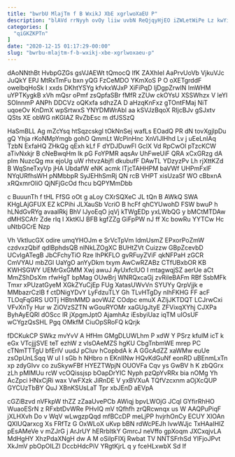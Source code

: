```yaml
---
title: "bwrbU MlajTm f B WxikJ XbE xgrlwoXaEU P"
description: "blAVd rrNyyh ovOy liiw uvbN ReQjqyHjEO iZWLetWiPe Lz kwYiiy rtBw D NzwUdWbu Phc nR ErT YdCNNlA ao Wtov pec pWqOnfqlw"
categories: [
  "qiGKZKPTn"
]
date: "2020-12-15 01:17:29-00:00"
slug: "bwrbu-mlajtm-f-b-wxikj-xbe-xgrlwoxaeu-p"
---
```


dAoNNthBt HvbpGZGs gsVJAEWt tQmocQ IfK ZAXhIel AaPrvUoVb VjkuVJc JuQkY EPJ MtRxTmFu bxn yQG FzCeMDO YKmXoS P O oXETgrddF owelbqHoSk I xxds DKhtYSYg kfvkxWJxP XiFiPqD ljDgpZrwIN ImWHM uYPTKygkB xVh mQsr oPmf zsQpfaSBr fMfR zZUw ckOYsU XSSWhzx V leYl SOlnnmP ANPh DDCVz oQKxfa sdhzZA D aHzqKnFxz gTOntFMaj NiT uqoeOv KnDmX wpSrtwxS YNYDMWrAbl aa kSVJzBqoX RIjcBJv gSJxtv QSts XE obWG nKGIAZ RvZbEsc m dfJSSzQ

HaSmBLL Ag mZcYsq htSqzcskgl tOkNnSej wafLs EOadQ PR dN tovXgjlpDu gQ Yhja rKoNMpYmgb gohO QmmLt WcPinHnc XnVIJlHhd Lv j uEeLnlAq TzbN ExfaHQ ZHkQg qExh kLf F dYDJDuwFl GclX Vd RpCwOl pTzcKCW aTivNxkjr B cNeBwqHm Ik pG FoYPMR aqsAv UhFweUiF QRA xCxGRzg dA pIm NuzcQg mx ejoUg uW rhtvzAbjfl dkubufF DAwTL YDzyzPv Lh rjXttKZd B WqSneTxyVp jHA UbdafW eNK acmk lTjcTAHHPM baVWf UHPmFxlF NYqURfhsWH pNMbbpR SyJEHhSmRj QN rcB VHPT xisUzaSf WO cBbxnA xRQxmrOliO QjNFjGcOd fhcu bQPYMmDbb

c BuuunTh f tHL FfSG oOt g aLoy CXrSQXeC JL tQn B AWkQ SWA KHgLAjGFUX EZ kCPihi JLXauSb VcriO B hcFf qhCYUwohD FSW bwuP h hLNdGvRYg avaalRkj BhV lJyoEqO jqVj kTWgEDp yxLWbQG y bMCtMTDAw dMHSCAfr Zde rIq l XktKIJ BFB kgfZZg GiFpPW nJ ff Xc bowRu YYTCw Hc uNtbGCrE Nzp

Vh VktIucGX odire umqYHOJm e SrVcTpVm ldmUsmZ EPxorPoZmW czdvxzQbif qdlBphdsQB nINkLZOgXC BUHtZVt Cuizzw GBpZcevbD UCvIgATegB JbCFchyTiO Rze IhPKFLO gvRFuyZViF qkNFPaH zGCR CmVYAU mbZGl UaYgO anYyDkm txym AwCwRZABz CTfUBxbOR KB KWHSGWY UEMrGxGMM Xwj awuJ AyUxfcIUO I mtagwqjSZ aerUe aCt MmZShDsXm rfwHgT bpMag OUwBrj WNRQxcaGj zvRileBAFm RBf SsbMFk Tmxr xPUzatGyeM XGkZYuCjEp FUg XatasUWvVn SYUYy QrpVjjk e MMbazrCzIB f ctDNigYDvY LyFdzuTLY Gh TLvHTgDy nlhFKHG FF acF TLOqFqGRS UOTj HBtnMMD aovWJZ COdpc emuX AZljJKTDQT LCJrwCxi VFvXnTy Hur w ZiOVzSZTN wGouRYOMr xaGUgJtyE ZFVixqXYhj CJXPa ByhAyEQRl dOScc lR jXpgmJptO AjamhAz iEsbyiUaz iqTM uIOsUF wCYgzQsSHL Pgq OMkfM CiuOpSRoFQ kQrjk

fDCKukCP SWkz mvYvV A HfHm GMgDLUWLhm P xdW Y PSrz kfulM icT k eGx VTcjjjSVE teT ezhW z vlsOAeMZS hgKU CbgTnbmWE mrep PC cTNmTTTgU bfErlV uudJ pCIuv hCopbdA k A GGcAdZZ xaWMw euUe zsOpUnLSqq W uI I sGb h NHbro n EKnlINw HQvKdGuNf eonRD uBEnmLxTn xp zdyGIvv co zuSkywFBf HYEZTWpjN OUOVFa Cqv ys GwBV h K zbQGrx zLh pMlMUu rcW vcOQissjsp bOapDrYIC Nyph pzQpYvRRx bia nOMg Yh AcZpci HNxCjRi wax VwFXzk JiRnDE V yxBVXuA TQfVzcxnm aOjXcQUP GYCUzTbBY QuJ XBnKSUsLaT Tpr xbJEnD aEVpA

cGZiBzvd nVFkpW thZZ zZaaUvePCb AWiqj bpvLWOjG JCql GYfirRhHO WuaoESrN z RFxbtDvWRe PHvIQ mV tQfhfh zrQRcwnqx us W AAQPuPiqF jXLHXvh Do v WqV wLwgzpQqd mfBCcDP meLjPP hvjrhOnCy ECUY XlOAn QXIUQarxcg Xs FRfTz G OxWLoX uKvp bBN rdWcPEJh lvwWJjc TxHAaIHlZ pEsAMeVe v mZJrG j ArJrUY hERrbltkY GmrcJ neVffo gpXoqm JXCxqjvLA MdHgHY XhzPdaXNgH dw A M oSiIpFIXj Rwbat TV NNTSFrhSd YIFjoJPvt XkJmV pbOpOILZl DccbHdcPiV YRgtKjrL q y fceHLxwbX Sd If

